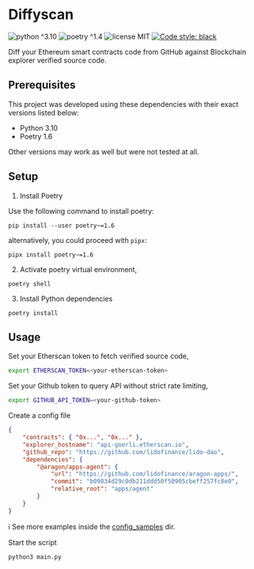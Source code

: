 # Diffyscan

![python ^3.10](https://img.shields.io/badge/python-^3.10-blue)
![poetry ^1.4](https://img.shields.io/badge/poetry-^1.6-blue)
![license MIT](https://img.shields.io/badge/license-MIT-brightgreen)
[![Code style: black](https://img.shields.io/badge/code%20style-black-000000.svg)](https://github.com/psf/black)

Diff your Ethereum smart contracts code from GitHub against Blockchain explorer verified source code.

## Prerequisites

This project was developed using these dependencies with their exact versions listed below:

- Python 3.10
- Poetry 1.6

Other versions may work as well but were not tested at all.

## Setup

1. Install Poetry

Use the following command to install poetry:

```shell
pip install --user poetry~=1.6
```

alternatively, you could proceed with `pipx`:

```shell
pipx install poetry~=1.6
```

2. Activate poetry virtual environment,

```shell
poetry shell
```

3. Install Python dependencies

```shell
poetry install
```

## Usage

Set your Etherscan token to fetch verified source code,

```bash
export ETHERSCAN_TOKEN=<your-etherscan-token>
```

Set your Github token to query API without strict rate limiting,

```bash
export GITHUB_API_TOKEN=<your-github-token>
```

Create a config file

```json
{
    "contracts": { "0x...", "0x..." },
    "explorer_hostname": "api-goerli.etherscan.io",
    "github_repo": "https://github.com/lidofinance/lido-dao",
    "dependencies": {
        "@aragon/apps-agent": {
            "url": "https://github.com/lidofinance/aragon-apps/",
            "commit": "b09834d29c0db211ddd50f50905cbeff257fc8e0",
            "relative_root": "apps/agent"
        }
    }
}
```

ℹ️ See more examples inside the [config_samples](./config_samples/) dir.

Start the script

```bash
python3 main.py
```
